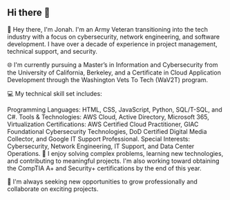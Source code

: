 ## Hi there 👋

👋 Hey there, I'm Jonah. I'm an Army Veteran transitioning into the tech industry with a focus on cybersecurity, network engineering, and software development. I have over a decade of experience in project management, technical support, and security.

🌐 I'm currently pursuing a Master’s in Information and Cybersecurity from the University of California, Berkeley, and a Certificate in Cloud Application Development through the Washington Vets To Tech (WaV2T) program.

💻 My technical skill set includes:

Programming Languages: HTML, CSS, JavaScript, Python, SQL/T-SQL, and C#.
Tools & Technologies: AWS Cloud, Active Directory, Microsoft 365, Virtualization
Certifications: AWS Certified Cloud Practitioner, GIAC Foundational Cybersecurity Technologies, DoD Certified Digital Media Collector, and Google IT Support Professional.
Special Interests: Cybersecurity, Network Engineering, IT Support, and Data Center Operations.
🔧 I enjoy solving complex problems, learning new technologies, and contributing to meaningful projects. I'm also working toward obtaining the CompTIA A+ and Security+ certifications by the end of this year.

🚀 I'm always seeking new opportunities to grow professionally and collaborate on exciting projects.
